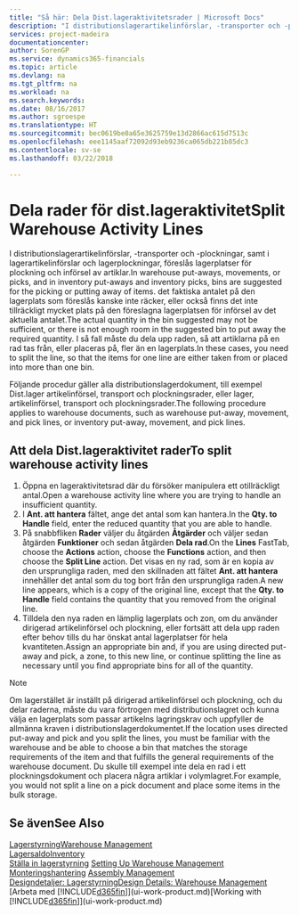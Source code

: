 ```yaml
---
title: "Så här: Dela Dist.lageraktivitetsrader | Microsoft Docs"
description: "I distributionslagerartikelinförslar, -transporter och -plockningar, samt i lagerartikelinförslar och lagerplockningar, föreslås lagerplatser för plockning och införsel av artiklar. det faktiska antalet på den lagerplats som föreslås kanske inte räcker, eller också finns det inte tillräckligt mycket plats på den föreslagna lagerplatsen för införsel av det aktuella antalet. I så fall måste du dela upp raden, så att artiklarna på en rad tas från, eller placeras på, fler än en lagerplats."
services: project-madeira
documentationcenter: 
author: SorenGP
ms.service: dynamics365-financials
ms.topic: article
ms.devlang: na
ms.tgt_pltfrm: na
ms.workload: na
ms.search.keywords: 
ms.date: 08/16/2017
ms.author: sgroespe
ms.translationtype: HT
ms.sourcegitcommit: bec0619be0a65e3625759e13d2866ac615d7513c
ms.openlocfilehash: eee1145aaf72092d93eb9236ca065db221b85dc3
ms.contentlocale: sv-se
ms.lasthandoff: 03/22/2018

---
```

# <a name="split-warehouse-activity-lines"></a><span data-ttu-id="10142-105">Dela rader för dist.lageraktivitet</span><span class="sxs-lookup"><span data-stu-id="10142-105">Split Warehouse Activity Lines</span></span>
<span data-ttu-id="10142-106">I distributionslagerartikelinförslar, -transporter och -plockningar, samt i lagerartikelinförslar och lagerplockningar, föreslås lagerplatser för plockning och införsel av artiklar.</span><span class="sxs-lookup"><span data-stu-id="10142-106">In warehouse put-aways, movements, or picks, and in inventory put-aways and inventory picks, bins are suggested for the picking or putting away of items.</span></span> <span data-ttu-id="10142-107">det faktiska antalet på den lagerplats som föreslås kanske inte räcker, eller också finns det inte tillräckligt mycket plats på den föreslagna lagerplatsen för införsel av det aktuella antalet.</span><span class="sxs-lookup"><span data-stu-id="10142-107">The actual quantity in the bin suggested may not be sufficient, or there is not enough room in the suggested bin to put away the required quantity.</span></span> <span data-ttu-id="10142-108">I så fall måste du dela upp raden, så att artiklarna på en rad tas från, eller placeras på, fler än en lagerplats.</span><span class="sxs-lookup"><span data-stu-id="10142-108">In these cases, you need to split the line, so that the items for one line are either taken from or placed into more than one bin.</span></span>  

<span data-ttu-id="10142-109">Följande procedur gäller alla distributionslagerdokument, till exempel Dist.lager artikelinförsel, transport och plockningsrader, eller lager, artikelinförsel, transport och plockningsrader.</span><span class="sxs-lookup"><span data-stu-id="10142-109">The following procedure applies to warehouse documents, such as warehouse put-away, movement, and pick lines, or inventory put-away, movement, and pick lines.</span></span>  

## <a name="to-split-warehouse-activity-lines"></a><span data-ttu-id="10142-110">Att dela Dist.lageraktivitet rader</span><span class="sxs-lookup"><span data-stu-id="10142-110">To split warehouse activity lines</span></span>  
1.  <span data-ttu-id="10142-111">Öppna en lageraktivitetsrad där du försöker manipulera ett otillräckligt antal.</span><span class="sxs-lookup"><span data-stu-id="10142-111">Open a warehouse activity line where you are trying to handle an insufficient quantity.</span></span>  
2.  <span data-ttu-id="10142-112">I **Ant. att hantera** fältet, ange det antal som kan hantera.</span><span class="sxs-lookup"><span data-stu-id="10142-112">In the **Qty. to Handle** field, enter the reduced quantity that you are able to handle.</span></span>  
3.  <span data-ttu-id="10142-113">På snabbfliken **Rader** väljer du åtgärden **Åtgärder** och väljer sedan åtgärden **Funktioner** och sedan åtgärden **Dela rad**.</span><span class="sxs-lookup"><span data-stu-id="10142-113">On the **Lines** FastTab, choose the **Actions** action, choose the **Functions** action, and then choose the **Split Line** action.</span></span> <span data-ttu-id="10142-114">Det visas en ny rad, som är en kopia av den ursprungliga raden, med den skillnaden att fältet **Ant. att hantera** innehåller det antal som du tog bort från den ursprungliga raden.</span><span class="sxs-lookup"><span data-stu-id="10142-114">A new line appears, which is a copy of the original line, except that the **Qty. to Handle** field contains the quantity that you removed from the original line.</span></span>  
4.  <span data-ttu-id="10142-115">Tilldela den nya raden en lämplig lagerplats och zon, om du använder dirigerad artikelinförsel och plockning, eller fortsätt att dela upp raden efter behov tills du har önskat antal lagerplatser för hela kvantiteten.</span><span class="sxs-lookup"><span data-stu-id="10142-115">Assign an appropriate bin and, if you are using directed put-away and pick, a zone, to this new line, or continue splitting the line as necessary until you find appropriate bins for all of the quantity.</span></span>  

> [!NOTE]  
>  <span data-ttu-id="10142-116">Om lagerstället är inställt på dirigerad artikelinförsel och plockning, och du delar raderna, måste du vara förtrogen med distributionslagret och kunna välja en lagerplats som passar artikelns lagringskrav och uppfyller de allmänna kraven i distributionslagerdokumentet.</span><span class="sxs-lookup"><span data-stu-id="10142-116">If the location uses directed put-away and pick and you split the lines, you must be familiar with the warehouse and be able to choose a bin that matches the storage requirements of the item and that fulfills the general requirements of the warehouse document.</span></span> <span data-ttu-id="10142-117">Du skulle till exempel inte dela en rad i ett plockningsdokument och placera några artiklar i volymlagret.</span><span class="sxs-lookup"><span data-stu-id="10142-117">For example, you would not split a line on a pick document and place some items in the bulk storage.</span></span>  

## <a name="see-also"></a><span data-ttu-id="10142-118">Se även</span><span class="sxs-lookup"><span data-stu-id="10142-118">See Also</span></span>  
[<span data-ttu-id="10142-119">Lagerstyrning</span><span class="sxs-lookup"><span data-stu-id="10142-119">Warehouse Management</span></span>](warehouse-manage-warehouse.md)  
[<span data-ttu-id="10142-120">Lagersaldo</span><span class="sxs-lookup"><span data-stu-id="10142-120">Inventory</span></span>](inventory-manage-inventory.md)  
<span data-ttu-id="10142-121">[Ställa in lagerstyrning](warehouse-setup-warehouse.md)   </span><span class="sxs-lookup"><span data-stu-id="10142-121">[Setting Up Warehouse Management](warehouse-setup-warehouse.md)   </span></span>  
<span data-ttu-id="10142-122">[Monteringshantering](assembly-assemble-items.md)  </span><span class="sxs-lookup"><span data-stu-id="10142-122">[Assembly Management](assembly-assemble-items.md)  </span></span>  
[<span data-ttu-id="10142-123">Designdetaljer: Lagerstyrning</span><span class="sxs-lookup"><span data-stu-id="10142-123">Design Details: Warehouse Management</span></span>](design-details-warehouse-management.md)  
<span data-ttu-id="10142-124">[Arbeta med [!INCLUDE[d365fin](includes/d365fin_md.md)]](ui-work-product.md)</span><span class="sxs-lookup"><span data-stu-id="10142-124">[Working with [!INCLUDE[d365fin](includes/d365fin_md.md)]](ui-work-product.md)</span></span>

